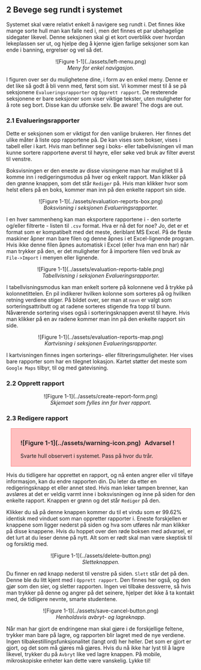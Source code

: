 ## 2 Bevege seg rundt i systemet

Systemet skal være relativt enkelt å navigere seg rundt i. Det finnes ikke mange sorte hull man kan falle ned i, men det finnes et par ubehagelige sidegater likevel. Denne seksjonen skal gi et kort overblikk over hvordan lekeplassen ser ut, og hjelpe deg å kjenne igjen farlige seksjoner som kan ende i banning, ergrelser og vel så det.

<center>![Figure 1-1](../assets/left-menu.png)</center>
<center><em>Meny for enkel navigasjon.</em></center>

I figuren over ser du mulighetene dine, i form av en enkel meny. Denne er det like så godt å bli venn med, først som sist. Vi kommer mest til å se på seksjonene `Evalueringsrapporter` og `Opprett rapport`. De resterende seksjonene er bare seksjoner som viser viktige tekster, uten muligheter for å rote seg bort. Disse kan du utforske selv. Be aware! The dogs are out.

### 2.1 Evalueringsrapporter

Dette er seksjonen som er viktigst for den vanlige brukeren. Her finnes det ulike måter å liste opp rapportene på. De kan vises som bokser, vises i tabell eller i kart. Hvis man befinner seg i boks- eller tabellvisningen vil man kunne sortere rapportene øverst til høyre, eller søke ved bruk av filter øverst til venstre.

Boksvisningen er den eneste av disse visningene man har mulighet til å komme inn i redigeringsmodus på hver og enkelt rapport. Man klikker på den grønne knappen, som det står `Rediger` på. Hvis man klikker hvor som helst ellers på en boks, kommer man inn på den enkelte rapport sin side.

<center><div style="max-width:800px;">![Figure 1-1](../assets/evaluation-reports-box.png)</div></center>
<center><em>Boksvisning i seksjonen Evalueringsrapporter.</em></center>

I en hver sammenheng kan man eksportere rapportene i - den sorterte og/eller filtrerte - listen til `.csv` format. Hva er nå det for noe? Jo, det er et format som er kompatibelt med det meste, deriblant MS Excel. På de fleste maskiner åpner man bare filen og denne åpnes i et Excel-lignende program. Hvis ikke denne filen åpnes automatisk i Excel (eller hva man enn har) når man trykker på den, er det muligheter for å importere filen ved bruk av `File->Import` i menyen eller lignende.

<center><div style="max-width:800px;">![Figure 1-1](../assets/evaluation-reports-table.png)</div></center>
<center><em>Tabellvisning i seksjonen Evalueringsrapporter.</em></center>

I tabellvisningsmodus kan man enkelt sortere på kolonnene ved å trykke på kolonnetittelen. En pil indikerer hvilken kolonne som sorteres på og hvilken retning verdiene stiger. På bildet over, ser man at `navn` er valgt som sorteringsattributt og at radene sorteres stigende fra topp til bunn. Nåværende sortering vises også i sorteringsknappen øverst til høyre. Hvis man klikker på en av radene kommer man inn på den enkelte rapport sin side.

<center><div style="max-width:800px;">![Figure 1-1](../assets/evaluation-reports-map.png)</div></center>
<center><em>Kartvisning i seksjonen Evalueringsrapporter.</em></center>

I kartvisningen finnes ingen sorterings- eller filtreringsmuligheter. Her vises bare rapporter som har en tilegnet lokasjon. Kartet støtter det meste som `Google Maps` tilbyr, til og med gatevisning.

### 2.2 Opprett rapport

<center><div style="max-width:600px;">![Figure 1-1](../assets/create-report-form.png)</div></center>
<center><em>Skjemaet som fylles inn for hver rapport.</em></center>

### 2.3 Redigere rapport

<center><div style="width: 85%; text-align:left;background-color:#ffbfbf;padding: 5px 25px;border: 1px solid #ff8080;">
<h3 style="font-weight: 600;"><span style="float:left;margin-right: 10px;">![Figure 1-1](../assets/warning-icon.png)</span> Advarsel !</h3>
<p>
Svarte hull observert i systemet. Pass på hvor du trår.
</p>
</div></center>

Hvis du tidligere har opprettet en rapport, og nå enten angrer eller vil tilføye informasjon, kan du endre rapporten din. Du leter da etter en redigeringsknapp et eller annet sted. Hvis man leker tampen brenner, kan avsløres at det er veldig varmt inne i boksvisningen og inne på siden for den enkelte rapport. Knappen er grønn og det står `Rediger` på den.

Klikker du så på denne knappen kommer du til et vindu som er 99.62% identisk med vinduet som man oppretter rapporter i. Eneste forskjellen er knappene som ligger nederst på siden og hva som utføres når man klikker på disse knappene. Hvis du hoppet over den røde boksen med advarsel, er det lurt at du leser denne på nytt. Alt som er rødt skal man være skeptisk til og forsiktig med.

<center><div style="max-width:800px;">![Figure 1-1](../assets/delete-button.png)</div></center>
<center><em>Sletteknappen.</em></center>

Du finner en rød knapp nederst til venstre på siden. `Slett` står det på den. Denne ble du litt kjent med i `Opprett rapport`. Den finnes her også, og den gjør som den sier, og sletter rapporten. Ingen vei tilbake dessverre, så hvis man trykker på denne og angrer på det seinere, hjelper det ikke å ta kontakt med, de tidligere nevnte, smarte studentene.

<center><div style="max-width:800px;">![Figure 1-1](../assets/save-cancel-button.png)</div></center>
<center><em>Henholdsvis avbryt- og lagreknapp.</em></center>

Når man har gjort de endringene man skal gjøre i de forskjellige feltene, trykker man bare på lagre, og rapporten blir lagret med de nye verdiene. Ingen tilbakestillingsfunksjonalitet (langt ord) her heller. Det som er gjort er gjort, og det som må gjøres må gjøres. Hvis du nå ikke har lyst til å lagre likevel, trykker du på `Avbryt` like ved lagre knappen. På mobile, mikroskopiske enheter kan dette være vanskelig. Lykke til!
